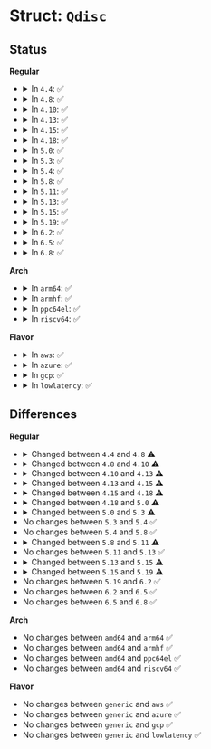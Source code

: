 # Struct: <code>Qdisc</code>

## Status
<b>Regular</b>
<ul>
<li>
<details>
<summary>In <code>4.4</code>: ✅</summary>

```c
struct Qdisc {
    int (*enqueue)(struct sk_buff *, struct Qdisc *);
    struct sk_buff * (*dequeue)(struct Qdisc *);
    unsigned int flags;
    u32 limit;
    const struct Qdisc_ops *ops;
    struct qdisc_size_table *stab;
    struct list_head list;
    u32 handle;
    u32 parent;
    int (*reshape_fail)(struct sk_buff *, struct Qdisc *);
    void *u32_node;
    struct Qdisc *__parent;
    struct netdev_queue *dev_queue;
    struct gnet_stats_rate_est64 rate_est;
    struct gnet_stats_basic_cpu *cpu_bstats;
    struct gnet_stats_queue *cpu_qstats;
    struct Qdisc *next_sched;
    struct sk_buff *gso_skb;
    long unsigned int state;
    struct sk_buff_head q;
    struct gnet_stats_basic_packed bstats;
    unsigned int __state;
    struct gnet_stats_queue qstats;
    struct callback_head callback_head;
    int padded;
    atomic_t refcnt;
    spinlock_t busylock;
};
```
</details>
</li>
<li>
<details>
<summary>In <code>4.8</code>: ✅</summary>

```c
struct Qdisc {
    int (*enqueue)(struct sk_buff *, struct Qdisc *, struct sk_buff **);
    struct sk_buff * (*dequeue)(struct Qdisc *);
    unsigned int flags;
    u32 limit;
    const struct Qdisc_ops *ops;
    struct qdisc_size_table *stab;
    struct list_head list;
    u32 handle;
    u32 parent;
    void *u32_node;
    struct netdev_queue *dev_queue;
    struct gnet_stats_rate_est64 rate_est;
    struct gnet_stats_basic_cpu *cpu_bstats;
    struct gnet_stats_queue *cpu_qstats;
    struct sk_buff *gso_skb;
    struct sk_buff_head q;
    struct gnet_stats_basic_packed bstats;
    seqcount_t running;
    struct gnet_stats_queue qstats;
    long unsigned int state;
    struct Qdisc *next_sched;
    struct sk_buff *skb_bad_txq;
    struct callback_head callback_head;
    int padded;
    atomic_t refcnt;
    spinlock_t busylock;
};
```
</details>
</li>
<li>
<details>
<summary>In <code>4.10</code>: ✅</summary>

```c
struct Qdisc {
    int (*enqueue)(struct sk_buff *, struct Qdisc *, struct sk_buff **);
    struct sk_buff * (*dequeue)(struct Qdisc *);
    unsigned int flags;
    u32 limit;
    const struct Qdisc_ops *ops;
    struct qdisc_size_table *stab;
    struct hlist_node hash;
    u32 handle;
    u32 parent;
    void *u32_node;
    struct netdev_queue *dev_queue;
    struct net_rate_estimator *rate_est;
    struct gnet_stats_basic_cpu *cpu_bstats;
    struct gnet_stats_queue *cpu_qstats;
    struct sk_buff *gso_skb;
    struct qdisc_skb_head q;
    struct gnet_stats_basic_packed bstats;
    seqcount_t running;
    struct gnet_stats_queue qstats;
    long unsigned int state;
    struct Qdisc *next_sched;
    struct sk_buff *skb_bad_txq;
    struct callback_head callback_head;
    int padded;
    atomic_t refcnt;
    spinlock_t busylock;
};
```
</details>
</li>
<li>
<details>
<summary>In <code>4.13</code>: ✅</summary>

```c
struct Qdisc {
    int (*enqueue)(struct sk_buff *, struct Qdisc *, struct sk_buff **);
    struct sk_buff * (*dequeue)(struct Qdisc *);
    unsigned int flags;
    u32 limit;
    const struct Qdisc_ops *ops;
    struct qdisc_size_table *stab;
    struct hlist_node hash;
    u32 handle;
    u32 parent;
    void *u32_node;
    struct netdev_queue *dev_queue;
    struct net_rate_estimator *rate_est;
    struct gnet_stats_basic_cpu *cpu_bstats;
    struct gnet_stats_queue *cpu_qstats;
    struct sk_buff *gso_skb;
    struct qdisc_skb_head q;
    struct gnet_stats_basic_packed bstats;
    seqcount_t running;
    struct gnet_stats_queue qstats;
    long unsigned int state;
    struct Qdisc *next_sched;
    struct sk_buff *skb_bad_txq;
    struct callback_head callback_head;
    int padded;
    refcount_t refcnt;
    spinlock_t busylock;
};
```
</details>
</li>
<li>
<details>
<summary>In <code>4.15</code>: ✅</summary>

```c
struct Qdisc {
    int (*enqueue)(struct sk_buff *, struct Qdisc *, struct sk_buff **);
    struct sk_buff * (*dequeue)(struct Qdisc *);
    unsigned int flags;
    u32 limit;
    const struct Qdisc_ops *ops;
    struct qdisc_size_table *stab;
    struct hlist_node hash;
    u32 handle;
    u32 parent;
    struct netdev_queue *dev_queue;
    struct net_rate_estimator *rate_est;
    struct gnet_stats_basic_cpu *cpu_bstats;
    struct gnet_stats_queue *cpu_qstats;
    struct sk_buff *gso_skb;
    struct qdisc_skb_head q;
    struct gnet_stats_basic_packed bstats;
    seqcount_t running;
    struct gnet_stats_queue qstats;
    long unsigned int state;
    struct Qdisc *next_sched;
    struct sk_buff *skb_bad_txq;
    int padded;
    refcount_t refcnt;
    spinlock_t busylock;
};
```
</details>
</li>
<li>
<details>
<summary>In <code>4.18</code>: ✅</summary>

```c
struct Qdisc {
    int (*enqueue)(struct sk_buff *, struct Qdisc *, struct sk_buff **);
    struct sk_buff * (*dequeue)(struct Qdisc *);
    unsigned int flags;
    u32 limit;
    const struct Qdisc_ops *ops;
    struct qdisc_size_table *stab;
    struct hlist_node hash;
    u32 handle;
    u32 parent;
    struct netdev_queue *dev_queue;
    struct net_rate_estimator *rate_est;
    struct gnet_stats_basic_cpu *cpu_bstats;
    struct gnet_stats_queue *cpu_qstats;
    int padded;
    refcount_t refcnt;
    struct sk_buff_head gso_skb;
    struct qdisc_skb_head q;
    struct gnet_stats_basic_packed bstats;
    seqcount_t running;
    struct gnet_stats_queue qstats;
    long unsigned int state;
    struct Qdisc *next_sched;
    struct sk_buff_head skb_bad_txq;
    spinlock_t busylock;
    spinlock_t seqlock;
};
```
</details>
</li>
<li>
<details>
<summary>In <code>5.0</code>: ✅</summary>

```c
struct Qdisc {
    int (*enqueue)(struct sk_buff *, struct Qdisc *, struct sk_buff **);
    struct sk_buff * (*dequeue)(struct Qdisc *);
    unsigned int flags;
    u32 limit;
    const struct Qdisc_ops *ops;
    struct qdisc_size_table *stab;
    struct hlist_node hash;
    u32 handle;
    u32 parent;
    struct netdev_queue *dev_queue;
    struct net_rate_estimator *rate_est;
    struct gnet_stats_basic_cpu *cpu_bstats;
    struct gnet_stats_queue *cpu_qstats;
    int padded;
    refcount_t refcnt;
    struct sk_buff_head gso_skb;
    struct qdisc_skb_head q;
    struct gnet_stats_basic_packed bstats;
    seqcount_t running;
    struct gnet_stats_queue qstats;
    long unsigned int state;
    struct Qdisc *next_sched;
    struct sk_buff_head skb_bad_txq;
    spinlock_t busylock;
    spinlock_t seqlock;
    struct callback_head rcu;
};
```
</details>
</li>
<li>
<details>
<summary>In <code>5.3</code>: ✅</summary>

```c
struct Qdisc {
    int (*enqueue)(struct sk_buff *, struct Qdisc *, struct sk_buff **);
    struct sk_buff * (*dequeue)(struct Qdisc *);
    unsigned int flags;
    u32 limit;
    const struct Qdisc_ops *ops;
    struct qdisc_size_table *stab;
    struct hlist_node hash;
    u32 handle;
    u32 parent;
    struct netdev_queue *dev_queue;
    struct net_rate_estimator *rate_est;
    struct gnet_stats_basic_cpu *cpu_bstats;
    struct gnet_stats_queue *cpu_qstats;
    int padded;
    refcount_t refcnt;
    struct sk_buff_head gso_skb;
    struct qdisc_skb_head q;
    struct gnet_stats_basic_packed bstats;
    seqcount_t running;
    struct gnet_stats_queue qstats;
    long unsigned int state;
    struct Qdisc *next_sched;
    struct sk_buff_head skb_bad_txq;
    spinlock_t busylock;
    spinlock_t seqlock;
    bool empty;
    struct callback_head rcu;
};
```
</details>
</li>
<li>
<details>
<summary>In <code>5.4</code>: ✅</summary>

```c
struct Qdisc {
    int (*enqueue)(struct sk_buff *, struct Qdisc *, struct sk_buff **);
    struct sk_buff * (*dequeue)(struct Qdisc *);
    unsigned int flags;
    u32 limit;
    const struct Qdisc_ops *ops;
    struct qdisc_size_table *stab;
    struct hlist_node hash;
    u32 handle;
    u32 parent;
    struct netdev_queue *dev_queue;
    struct net_rate_estimator *rate_est;
    struct gnet_stats_basic_cpu *cpu_bstats;
    struct gnet_stats_queue *cpu_qstats;
    int padded;
    refcount_t refcnt;
    struct sk_buff_head gso_skb;
    struct qdisc_skb_head q;
    struct gnet_stats_basic_packed bstats;
    seqcount_t running;
    struct gnet_stats_queue qstats;
    long unsigned int state;
    struct Qdisc *next_sched;
    struct sk_buff_head skb_bad_txq;
    spinlock_t busylock;
    spinlock_t seqlock;
    bool empty;
    struct callback_head rcu;
};
```
</details>
</li>
<li>
<details>
<summary>In <code>5.8</code>: ✅</summary>

```c
struct Qdisc {
    int (*enqueue)(struct sk_buff *, struct Qdisc *, struct sk_buff **);
    struct sk_buff * (*dequeue)(struct Qdisc *);
    unsigned int flags;
    u32 limit;
    const struct Qdisc_ops *ops;
    struct qdisc_size_table *stab;
    struct hlist_node hash;
    u32 handle;
    u32 parent;
    struct netdev_queue *dev_queue;
    struct net_rate_estimator *rate_est;
    struct gnet_stats_basic_cpu *cpu_bstats;
    struct gnet_stats_queue *cpu_qstats;
    int padded;
    refcount_t refcnt;
    struct sk_buff_head gso_skb;
    struct qdisc_skb_head q;
    struct gnet_stats_basic_packed bstats;
    seqcount_t running;
    struct gnet_stats_queue qstats;
    long unsigned int state;
    struct Qdisc *next_sched;
    struct sk_buff_head skb_bad_txq;
    spinlock_t busylock;
    spinlock_t seqlock;
    bool empty;
    struct callback_head rcu;
};
```
</details>
</li>
<li>
<details>
<summary>In <code>5.11</code>: ✅</summary>

```c
struct Qdisc {
    int (*enqueue)(struct sk_buff *, struct Qdisc *, struct sk_buff **);
    struct sk_buff * (*dequeue)(struct Qdisc *);
    unsigned int flags;
    u32 limit;
    const struct Qdisc_ops *ops;
    struct qdisc_size_table *stab;
    struct hlist_node hash;
    u32 handle;
    u32 parent;
    struct netdev_queue *dev_queue;
    struct net_rate_estimator *rate_est;
    struct gnet_stats_basic_cpu *cpu_bstats;
    struct gnet_stats_queue *cpu_qstats;
    int pad;
    refcount_t refcnt;
    struct sk_buff_head gso_skb;
    struct qdisc_skb_head q;
    struct gnet_stats_basic_packed bstats;
    seqcount_t running;
    struct gnet_stats_queue qstats;
    long unsigned int state;
    struct Qdisc *next_sched;
    struct sk_buff_head skb_bad_txq;
    spinlock_t busylock;
    spinlock_t seqlock;
    bool empty;
    struct callback_head rcu;
    long int privdata[0];
};
```
</details>
</li>
<li>
<details>
<summary>In <code>5.13</code>: ✅</summary>

```c
struct Qdisc {
    int (*enqueue)(struct sk_buff *, struct Qdisc *, struct sk_buff **);
    struct sk_buff * (*dequeue)(struct Qdisc *);
    unsigned int flags;
    u32 limit;
    const struct Qdisc_ops *ops;
    struct qdisc_size_table *stab;
    struct hlist_node hash;
    u32 handle;
    u32 parent;
    struct netdev_queue *dev_queue;
    struct net_rate_estimator *rate_est;
    struct gnet_stats_basic_cpu *cpu_bstats;
    struct gnet_stats_queue *cpu_qstats;
    int pad;
    refcount_t refcnt;
    struct sk_buff_head gso_skb;
    struct qdisc_skb_head q;
    struct gnet_stats_basic_packed bstats;
    seqcount_t running;
    struct gnet_stats_queue qstats;
    long unsigned int state;
    struct Qdisc *next_sched;
    struct sk_buff_head skb_bad_txq;
    spinlock_t busylock;
    spinlock_t seqlock;
    bool empty;
    struct callback_head rcu;
    long int privdata[0];
};
```
</details>
</li>
<li>
<details>
<summary>In <code>5.15</code>: ✅</summary>

```c
struct Qdisc {
    int (*enqueue)(struct sk_buff *, struct Qdisc *, struct sk_buff **);
    struct sk_buff * (*dequeue)(struct Qdisc *);
    unsigned int flags;
    u32 limit;
    const struct Qdisc_ops *ops;
    struct qdisc_size_table *stab;
    struct hlist_node hash;
    u32 handle;
    u32 parent;
    struct netdev_queue *dev_queue;
    struct net_rate_estimator *rate_est;
    struct gnet_stats_basic_cpu *cpu_bstats;
    struct gnet_stats_queue *cpu_qstats;
    int pad;
    refcount_t refcnt;
    struct sk_buff_head gso_skb;
    struct qdisc_skb_head q;
    struct gnet_stats_basic_packed bstats;
    seqcount_t running;
    struct gnet_stats_queue qstats;
    long unsigned int state;
    struct Qdisc *next_sched;
    struct sk_buff_head skb_bad_txq;
    spinlock_t busylock;
    spinlock_t seqlock;
    struct callback_head rcu;
    long int privdata[0];
};
```
</details>
</li>
<li>
<details>
<summary>In <code>5.19</code>: ✅</summary>

```c
struct Qdisc {
    int (*enqueue)(struct sk_buff *, struct Qdisc *, struct sk_buff **);
    struct sk_buff * (*dequeue)(struct Qdisc *);
    unsigned int flags;
    u32 limit;
    const struct Qdisc_ops *ops;
    struct qdisc_size_table *stab;
    struct hlist_node hash;
    u32 handle;
    u32 parent;
    struct netdev_queue *dev_queue;
    struct net_rate_estimator *rate_est;
    struct gnet_stats_basic_sync *cpu_bstats;
    struct gnet_stats_queue *cpu_qstats;
    int pad;
    refcount_t refcnt;
    struct sk_buff_head gso_skb;
    struct qdisc_skb_head q;
    struct gnet_stats_basic_sync bstats;
    struct gnet_stats_queue qstats;
    long unsigned int state;
    long unsigned int state2;
    struct Qdisc *next_sched;
    struct sk_buff_head skb_bad_txq;
    spinlock_t busylock;
    spinlock_t seqlock;
    struct callback_head rcu;
    netdevice_tracker dev_tracker;
    long int privdata[0];
};
```
</details>
</li>
<li>
<details>
<summary>In <code>6.2</code>: ✅</summary>

```c
struct Qdisc {
    int (*enqueue)(struct sk_buff *, struct Qdisc *, struct sk_buff **);
    struct sk_buff * (*dequeue)(struct Qdisc *);
    unsigned int flags;
    u32 limit;
    const struct Qdisc_ops *ops;
    struct qdisc_size_table *stab;
    struct hlist_node hash;
    u32 handle;
    u32 parent;
    struct netdev_queue *dev_queue;
    struct net_rate_estimator *rate_est;
    struct gnet_stats_basic_sync *cpu_bstats;
    struct gnet_stats_queue *cpu_qstats;
    int pad;
    refcount_t refcnt;
    struct sk_buff_head gso_skb;
    struct qdisc_skb_head q;
    struct gnet_stats_basic_sync bstats;
    struct gnet_stats_queue qstats;
    long unsigned int state;
    long unsigned int state2;
    struct Qdisc *next_sched;
    struct sk_buff_head skb_bad_txq;
    spinlock_t busylock;
    spinlock_t seqlock;
    struct callback_head rcu;
    netdevice_tracker dev_tracker;
    long int privdata[0];
};
```
</details>
</li>
<li>
<details>
<summary>In <code>6.5</code>: ✅</summary>

```c
struct Qdisc {
    int (*enqueue)(struct sk_buff *, struct Qdisc *, struct sk_buff **);
    struct sk_buff * (*dequeue)(struct Qdisc *);
    unsigned int flags;
    u32 limit;
    const struct Qdisc_ops *ops;
    struct qdisc_size_table *stab;
    struct hlist_node hash;
    u32 handle;
    u32 parent;
    struct netdev_queue *dev_queue;
    struct net_rate_estimator *rate_est;
    struct gnet_stats_basic_sync *cpu_bstats;
    struct gnet_stats_queue *cpu_qstats;
    int pad;
    refcount_t refcnt;
    struct sk_buff_head gso_skb;
    struct qdisc_skb_head q;
    struct gnet_stats_basic_sync bstats;
    struct gnet_stats_queue qstats;
    long unsigned int state;
    long unsigned int state2;
    struct Qdisc *next_sched;
    struct sk_buff_head skb_bad_txq;
    spinlock_t busylock;
    spinlock_t seqlock;
    struct callback_head rcu;
    netdevice_tracker dev_tracker;
    long int privdata[0];
};
```
</details>
</li>
<li>
<details>
<summary>In <code>6.8</code>: ✅</summary>

```c
struct Qdisc {
    int (*enqueue)(struct sk_buff *, struct Qdisc *, struct sk_buff **);
    struct sk_buff * (*dequeue)(struct Qdisc *);
    unsigned int flags;
    u32 limit;
    const struct Qdisc_ops *ops;
    struct qdisc_size_table *stab;
    struct hlist_node hash;
    u32 handle;
    u32 parent;
    struct netdev_queue *dev_queue;
    struct net_rate_estimator *rate_est;
    struct gnet_stats_basic_sync *cpu_bstats;
    struct gnet_stats_queue *cpu_qstats;
    int pad;
    refcount_t refcnt;
    struct sk_buff_head gso_skb;
    struct qdisc_skb_head q;
    struct gnet_stats_basic_sync bstats;
    struct gnet_stats_queue qstats;
    long unsigned int state;
    long unsigned int state2;
    struct Qdisc *next_sched;
    struct sk_buff_head skb_bad_txq;
    spinlock_t busylock;
    spinlock_t seqlock;
    struct callback_head rcu;
    netdevice_tracker dev_tracker;
    long int privdata[0];
};
```
</details>
</li>
</ul>
<b>Arch</b>
<ul>
<li>
<details>
<summary>In <code>arm64</code>: ✅</summary>

```c
struct Qdisc {
    int (*enqueue)(struct sk_buff *, struct Qdisc *, struct sk_buff **);
    struct sk_buff * (*dequeue)(struct Qdisc *);
    unsigned int flags;
    u32 limit;
    const struct Qdisc_ops *ops;
    struct qdisc_size_table *stab;
    struct hlist_node hash;
    u32 handle;
    u32 parent;
    struct netdev_queue *dev_queue;
    struct net_rate_estimator *rate_est;
    struct gnet_stats_basic_cpu *cpu_bstats;
    struct gnet_stats_queue *cpu_qstats;
    int padded;
    refcount_t refcnt;
    struct sk_buff_head gso_skb;
    struct qdisc_skb_head q;
    struct gnet_stats_basic_packed bstats;
    seqcount_t running;
    struct gnet_stats_queue qstats;
    long unsigned int state;
    struct Qdisc *next_sched;
    struct sk_buff_head skb_bad_txq;
    spinlock_t busylock;
    spinlock_t seqlock;
    bool empty;
    struct callback_head rcu;
};
```
</details>
</li>
<li>
<details>
<summary>In <code>armhf</code>: ✅</summary>

```c
struct Qdisc {
    int (*enqueue)(struct sk_buff *, struct Qdisc *, struct sk_buff **);
    struct sk_buff * (*dequeue)(struct Qdisc *);
    unsigned int flags;
    u32 limit;
    const struct Qdisc_ops *ops;
    struct qdisc_size_table *stab;
    struct hlist_node hash;
    u32 handle;
    u32 parent;
    struct netdev_queue *dev_queue;
    struct net_rate_estimator *rate_est;
    struct gnet_stats_basic_cpu *cpu_bstats;
    struct gnet_stats_queue *cpu_qstats;
    int padded;
    refcount_t refcnt;
    struct sk_buff_head gso_skb;
    struct qdisc_skb_head q;
    struct gnet_stats_basic_packed bstats;
    seqcount_t running;
    struct gnet_stats_queue qstats;
    long unsigned int state;
    struct Qdisc *next_sched;
    struct sk_buff_head skb_bad_txq;
    spinlock_t busylock;
    spinlock_t seqlock;
    bool empty;
    struct callback_head rcu;
};
```
</details>
</li>
<li>
<details>
<summary>In <code>ppc64el</code>: ✅</summary>

```c
struct Qdisc {
    int (*enqueue)(struct sk_buff *, struct Qdisc *, struct sk_buff **);
    struct sk_buff * (*dequeue)(struct Qdisc *);
    unsigned int flags;
    u32 limit;
    const struct Qdisc_ops *ops;
    struct qdisc_size_table *stab;
    struct hlist_node hash;
    u32 handle;
    u32 parent;
    struct netdev_queue *dev_queue;
    struct net_rate_estimator *rate_est;
    struct gnet_stats_basic_cpu *cpu_bstats;
    struct gnet_stats_queue *cpu_qstats;
    int padded;
    refcount_t refcnt;
    struct sk_buff_head gso_skb;
    struct qdisc_skb_head q;
    struct gnet_stats_basic_packed bstats;
    seqcount_t running;
    struct gnet_stats_queue qstats;
    long unsigned int state;
    struct Qdisc *next_sched;
    struct sk_buff_head skb_bad_txq;
    spinlock_t busylock;
    spinlock_t seqlock;
    bool empty;
    struct callback_head rcu;
};
```
</details>
</li>
<li>
<details>
<summary>In <code>riscv64</code>: ✅</summary>

```c
struct Qdisc {
    int (*enqueue)(struct sk_buff *, struct Qdisc *, struct sk_buff **);
    struct sk_buff * (*dequeue)(struct Qdisc *);
    unsigned int flags;
    u32 limit;
    const struct Qdisc_ops *ops;
    struct qdisc_size_table *stab;
    struct hlist_node hash;
    u32 handle;
    u32 parent;
    struct netdev_queue *dev_queue;
    struct net_rate_estimator *rate_est;
    struct gnet_stats_basic_cpu *cpu_bstats;
    struct gnet_stats_queue *cpu_qstats;
    int padded;
    refcount_t refcnt;
    struct sk_buff_head gso_skb;
    struct qdisc_skb_head q;
    struct gnet_stats_basic_packed bstats;
    seqcount_t running;
    struct gnet_stats_queue qstats;
    long unsigned int state;
    struct Qdisc *next_sched;
    struct sk_buff_head skb_bad_txq;
    spinlock_t busylock;
    spinlock_t seqlock;
    bool empty;
    struct callback_head rcu;
};
```
</details>
</li>
</ul>
<b>Flavor</b>
<ul>
<li>
<details>
<summary>In <code>aws</code>: ✅</summary>

```c
struct Qdisc {
    int (*enqueue)(struct sk_buff *, struct Qdisc *, struct sk_buff **);
    struct sk_buff * (*dequeue)(struct Qdisc *);
    unsigned int flags;
    u32 limit;
    const struct Qdisc_ops *ops;
    struct qdisc_size_table *stab;
    struct hlist_node hash;
    u32 handle;
    u32 parent;
    struct netdev_queue *dev_queue;
    struct net_rate_estimator *rate_est;
    struct gnet_stats_basic_cpu *cpu_bstats;
    struct gnet_stats_queue *cpu_qstats;
    int padded;
    refcount_t refcnt;
    struct sk_buff_head gso_skb;
    struct qdisc_skb_head q;
    struct gnet_stats_basic_packed bstats;
    seqcount_t running;
    struct gnet_stats_queue qstats;
    long unsigned int state;
    struct Qdisc *next_sched;
    struct sk_buff_head skb_bad_txq;
    spinlock_t busylock;
    spinlock_t seqlock;
    bool empty;
    struct callback_head rcu;
};
```
</details>
</li>
<li>
<details>
<summary>In <code>azure</code>: ✅</summary>

```c
struct Qdisc {
    int (*enqueue)(struct sk_buff *, struct Qdisc *, struct sk_buff **);
    struct sk_buff * (*dequeue)(struct Qdisc *);
    unsigned int flags;
    u32 limit;
    const struct Qdisc_ops *ops;
    struct qdisc_size_table *stab;
    struct hlist_node hash;
    u32 handle;
    u32 parent;
    struct netdev_queue *dev_queue;
    struct net_rate_estimator *rate_est;
    struct gnet_stats_basic_cpu *cpu_bstats;
    struct gnet_stats_queue *cpu_qstats;
    int padded;
    refcount_t refcnt;
    struct sk_buff_head gso_skb;
    struct qdisc_skb_head q;
    struct gnet_stats_basic_packed bstats;
    seqcount_t running;
    struct gnet_stats_queue qstats;
    long unsigned int state;
    struct Qdisc *next_sched;
    struct sk_buff_head skb_bad_txq;
    spinlock_t busylock;
    spinlock_t seqlock;
    bool empty;
    struct callback_head rcu;
};
```
</details>
</li>
<li>
<details>
<summary>In <code>gcp</code>: ✅</summary>

```c
struct Qdisc {
    int (*enqueue)(struct sk_buff *, struct Qdisc *, struct sk_buff **);
    struct sk_buff * (*dequeue)(struct Qdisc *);
    unsigned int flags;
    u32 limit;
    const struct Qdisc_ops *ops;
    struct qdisc_size_table *stab;
    struct hlist_node hash;
    u32 handle;
    u32 parent;
    struct netdev_queue *dev_queue;
    struct net_rate_estimator *rate_est;
    struct gnet_stats_basic_cpu *cpu_bstats;
    struct gnet_stats_queue *cpu_qstats;
    int padded;
    refcount_t refcnt;
    struct sk_buff_head gso_skb;
    struct qdisc_skb_head q;
    struct gnet_stats_basic_packed bstats;
    seqcount_t running;
    struct gnet_stats_queue qstats;
    long unsigned int state;
    struct Qdisc *next_sched;
    struct sk_buff_head skb_bad_txq;
    spinlock_t busylock;
    spinlock_t seqlock;
    bool empty;
    struct callback_head rcu;
};
```
</details>
</li>
<li>
<details>
<summary>In <code>lowlatency</code>: ✅</summary>

```c
struct Qdisc {
    int (*enqueue)(struct sk_buff *, struct Qdisc *, struct sk_buff **);
    struct sk_buff * (*dequeue)(struct Qdisc *);
    unsigned int flags;
    u32 limit;
    const struct Qdisc_ops *ops;
    struct qdisc_size_table *stab;
    struct hlist_node hash;
    u32 handle;
    u32 parent;
    struct netdev_queue *dev_queue;
    struct net_rate_estimator *rate_est;
    struct gnet_stats_basic_cpu *cpu_bstats;
    struct gnet_stats_queue *cpu_qstats;
    int padded;
    refcount_t refcnt;
    struct sk_buff_head gso_skb;
    struct qdisc_skb_head q;
    struct gnet_stats_basic_packed bstats;
    seqcount_t running;
    struct gnet_stats_queue qstats;
    long unsigned int state;
    struct Qdisc *next_sched;
    struct sk_buff_head skb_bad_txq;
    spinlock_t busylock;
    spinlock_t seqlock;
    bool empty;
    struct callback_head rcu;
};
```
</details>
</li>
</ul>

## Differences
<b>Regular</b>
<ul>
<li>
<details>
<summary>Changed between <code>4.4</code> and <code>4.8</code> ⚠️</summary>
<ul>
<li>
<b>Field added. </b>
<code>seqcount_t running</code>
</li>
<li>
<b>Field added. </b>
<code>struct sk_buff *skb_bad_txq</code>
</li>
<li>
<b>Field removed. </b>
<code>int (*reshape_fail)(struct sk_buff *, struct Qdisc *)</code>
</li>
<li>
<b>Field removed. </b>
<code>struct Qdisc *__parent</code>
</li>
<li>
<b>Field removed. </b>
<code>unsigned int __state</code>
</li>
<li>
<b>Field type changed. </b>
<code>int (*enqueue)(struct sk_buff *, struct Qdisc *)</code> ➡️ <code>int (*enqueue)(struct sk_buff *, struct Qdisc *, struct sk_buff **)</code>
</li>
</ul>
</details>
</li>
<li>
<details>
<summary>Changed between <code>4.8</code> and <code>4.10</code> ⚠️</summary>
<ul>
<li>
<b>Field added. </b>
<code>struct hlist_node hash</code>
</li>
<li>
<b>Field removed. </b>
<code>struct list_head list</code>
</li>
<li>
<b>Field type changed. </b>
<code>struct gnet_stats_rate_est64 rate_est</code> ➡️ <code>struct net_rate_estimator *rate_est</code>
</li>
<li>
<b>Field type changed. </b>
<code>struct sk_buff_head q</code> ➡️ <code>struct qdisc_skb_head q</code>
</li>
</ul>
</details>
</li>
<li>
<details>
<summary>Changed between <code>4.10</code> and <code>4.13</code> ⚠️</summary>
<ul>
<li>
<b>Field type changed. </b>
<code>atomic_t refcnt</code> ➡️ <code>refcount_t refcnt</code>
</li>
</ul>
</details>
</li>
<li>
<details>
<summary>Changed between <code>4.13</code> and <code>4.15</code> ⚠️</summary>
<ul>
<li>
<b>Field removed. </b>
<code>void *u32_node</code>
</li>
<li>
<b>Field removed. </b>
<code>struct callback_head callback_head</code>
</li>
</ul>
</details>
</li>
<li>
<details>
<summary>Changed between <code>4.15</code> and <code>4.18</code> ⚠️</summary>
<ul>
<li>
<b>Field added. </b>
<code>spinlock_t seqlock</code>
</li>
<li>
<b>Field type changed. </b>
<code>struct sk_buff *gso_skb</code> ➡️ <code>struct sk_buff_head gso_skb</code>
</li>
<li>
<b>Field type changed. </b>
<code>struct sk_buff *skb_bad_txq</code> ➡️ <code>struct sk_buff_head skb_bad_txq</code>
</li>
</ul>
</details>
</li>
<li>
<details>
<summary>Changed between <code>4.18</code> and <code>5.0</code> ⚠️</summary>
<ul>
<li>
<b>Field added. </b>
<code>struct callback_head rcu</code>
</li>
</ul>
</details>
</li>
<li>
<details>
<summary>Changed between <code>5.0</code> and <code>5.3</code> ⚠️</summary>
<ul>
<li>
<b>Field added. </b>
<code>bool empty</code>
</li>
</ul>
</details>
</li>
<li>
No changes between <code>5.3</code> and <code>5.4</code> ✅
</li>
<li>
No changes between <code>5.4</code> and <code>5.8</code> ✅
</li>
<li>
<details>
<summary>Changed between <code>5.8</code> and <code>5.11</code> ⚠️</summary>
<ul>
<li>
<b>Field added. </b>
<code>int pad</code>
</li>
<li>
<b>Field added. </b>
<code>long int privdata[0]</code>
</li>
<li>
<b>Field removed. </b>
<code>int padded</code>
</li>
</ul>
</details>
</li>
<li>
No changes between <code>5.11</code> and <code>5.13</code> ✅
</li>
<li>
<details>
<summary>Changed between <code>5.13</code> and <code>5.15</code> ⚠️</summary>
<ul>
<li>
<b>Field removed. </b>
<code>bool empty</code>
</li>
</ul>
</details>
</li>
<li>
<details>
<summary>Changed between <code>5.15</code> and <code>5.19</code> ⚠️</summary>
<ul>
<li>
<b>Field added. </b>
<code>long unsigned int state2</code>
</li>
<li>
<b>Field added. </b>
<code>netdevice_tracker dev_tracker</code>
</li>
<li>
<b>Field removed. </b>
<code>seqcount_t running</code>
</li>
<li>
<b>Field type changed. </b>
<code>struct gnet_stats_basic_cpu *cpu_bstats</code> ➡️ <code>struct gnet_stats_basic_sync *cpu_bstats</code>
</li>
<li>
<b>Field type changed. </b>
<code>struct gnet_stats_basic_packed bstats</code> ➡️ <code>struct gnet_stats_basic_sync bstats</code>
</li>
</ul>
</details>
</li>
<li>
No changes between <code>5.19</code> and <code>6.2</code> ✅
</li>
<li>
No changes between <code>6.2</code> and <code>6.5</code> ✅
</li>
<li>
No changes between <code>6.5</code> and <code>6.8</code> ✅
</li>
</ul>
<b>Arch</b>
<ul>
<li>
No changes between <code>amd64</code> and <code>arm64</code> ✅
</li>
<li>
No changes between <code>amd64</code> and <code>armhf</code> ✅
</li>
<li>
No changes between <code>amd64</code> and <code>ppc64el</code> ✅
</li>
<li>
No changes between <code>amd64</code> and <code>riscv64</code> ✅
</li>
</ul>
<b>Flavor</b>
<ul>
<li>
No changes between <code>generic</code> and <code>aws</code> ✅
</li>
<li>
No changes between <code>generic</code> and <code>azure</code> ✅
</li>
<li>
No changes between <code>generic</code> and <code>gcp</code> ✅
</li>
<li>
No changes between <code>generic</code> and <code>lowlatency</code> ✅
</li>
</ul>
